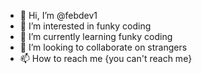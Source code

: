 - 👋 Hi, I’m @febdev1
- 👀 I’m interested in funky coding
- 🌱 I’m currently learning funky coding
- 💞️ I’m looking to collaborate on strangers
- 📫 How to reach me {you can't reach me}

<!---
febdev1/febdev1 is a ✨ special ✨ repository because its `README.md` (this file) appears on your GitHub profile.
You can click the Preview link to take a look at your changes.
--->
